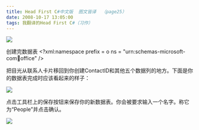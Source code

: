 ```yaml
---
title: Head First C#中文版  图文皆译  （page25）
date: 2008-10-17 13:05:00
tags: 我翻译的Head First C#（习作）
---
```

![](https://p-blog.csdn.net/images/p_blog_csdn_net/cuipengfei1/EntryImages/20081017/%E6%88%AA%E5%9B%BE00.jpg)

创建完数据表  <?xml:namespace prefix = o ns = "urn:schemas-microsoft-
com:office:office" />

把目光从联系人卡片移回到你创建ContactID和其他五个数据列的地方。下面是你的数据表完成时应该看起来的样子：

![](https://p-blog.csdn.net/images/p_blog_csdn_net/cuipengfei1/EntryImages/20081017/%E6%88%AA%E5%9B%BE01.jpg)

点击工具栏上的保存按钮来保存你的新数据表。你会被要求输入一个名字。称它为“People”并点击确认。

![](https://p-blog.csdn.net/images/p_blog_csdn_net/cuipengfei1/EntryImages/20081017/%E6%88%AA%E5%9B%BE02.jpg)



